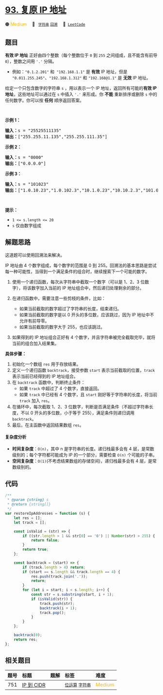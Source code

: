 # [93. 复原 IP 地址](https://leetcode.com/problems/restore-ip-addresses)

🟠 <font color=#ffb800>Medium</font>&emsp; 🔖&ensp; [`字符串`](/tag/string.md) [`回溯`](/tag/backtracking.md)&emsp; 🔗&ensp;[`LeetCode`](https://leetcode.com/problems/restore-ip-addresses)

## 题目

<p><strong>有效 IP 地址</strong> 正好由四个整数（每个整数位于 <code>0</code> 到 <code>255</code> 之间组成，且不能含有前导 <code>0</code>），整数之间用 <code>'.'</code> 分隔。</p>

<ul>
	<li>例如：<code>"0.1.2.201"</code> 和<code> "192.168.1.1"</code> 是 <strong>有效</strong> IP 地址，但是 <code>"0.011.255.245"</code>、<code>"192.168.1.312"</code> 和 <code>"192.168@1.1"</code> 是 <strong>无效</strong> IP 地址。</li>
</ul>

<p>给定一个只包含数字的字符串 <code>s</code> ，用以表示一个 IP 地址，返回所有可能的<strong>有效 IP 地址</strong>，这些地址可以通过在 <code>s</code> 中插入&nbsp;<code>'.'</code> 来形成。你 <strong>不能</strong>&nbsp;重新排序或删除 <code>s</code> 中的任何数字。你可以按 <strong>任何</strong> 顺序返回答案。</p>

<p>&nbsp;</p>

<p><strong>示例 1：</strong></p>

<pre>
<strong>输入：</strong>s = "25525511135"
<strong>输出：</strong>["255.255.11.135","255.255.111.35"]
</pre>

<p><strong>示例 2：</strong></p>

<pre>
<strong>输入：</strong>s = "0000"
<strong>输出：</strong>["0.0.0.0"]
</pre>

<p><strong>示例 3：</strong></p>

<pre>
<strong>输入：</strong>s = "101023"
<strong>输出：</strong>["1.0.10.23","1.0.102.3","10.1.0.23","10.10.2.3","101.0.2.3"]
</pre>

<p>&nbsp;</p>

<p><strong>提示：</strong></p>

<ul>
	<li><code>1 &lt;= s.length &lt;= 20</code></li>
	<li><code>s</code> 仅由数字组成</li>
</ul>


## 解题思路

这道题可以使用回溯法来解决。

IP 地址由 4 个数字组成，每个数字的范围是 0 到 255。回溯法的基本思路是尝试每一种可能性，当得到一个满足条件的组合时，继续搜索下一个可能的数字。

1. 使用一个递归函数，每次从字符串中截取一个数字（可以是 1、2、3 位数字），将该数字加入当前的 IP 地址组合中，然后递归处理剩余的部分。

2. 在递归函数中，需要注意一些剪枝的条件，比如：

   - 如果当前截取的数字超过了字符串的长度，结束递归。
   - 如果当前截取的数字是以 0 开头的多位数，应该跳过，因为 IP 地址中不允许有前导零。
   - 如果当前截取的数字大于 255，也应该跳过。

3. 如果得到的 IP 地址组合正好有 4 个数字，并且字符串被完全截取完毕，就将当前的组合加入结果集。

**具体步骤：**

1. 初始化一个数组 `res` 用于存放结果。
2. 定义一个递归函数 `backtrack`，接受参数 `start` 表示当前截取的位置，`track` 表示当前已经得到的 IP 地址组合。
3. 在 `backtrack` 函数中，判断终止条件：
   - 如果 `track` 中超过了 4 个数字，直接返回。
   - 如果 `track` 中已经有 4 个数字，且 `start` 刚好等于字符串的长度，将当前 `track` 加入 `res`。
4. 在循环中，每次截取 1、2、3 位数字，判断是否满足条件（不超过字符串长度，不以 0 开头的多位数，小于等于 255），满足条件则递归调用 `backtrack`。
5. 最后，在主函数中返回结果数组 `res`。

#### 复杂度分析

- **时间复杂度**：`O(n)`，其中 n 是字符串的长度。递归栈最多会有 4 层，是常数级别的；每个字符都可能成为 IP 的一个部分，需要检查 `O(n)` 个可能的子串。
- **空间复杂度**：`O(1)`(不考虑结果数组的存储空间)，递归栈最多会有 4 层，是常数级别的。

## 代码

```javascript
/**
 * @param {string} s
 * @return {string[]}
 */
var restoreIpAddresses = function (s) {
	let res = [];
	let track = [];

	const isValid = (str) => {
		if ((str.length > 1 && str[0] == '0') || Number(str) > 255) {
			return false;
		}
		return true;
	};

	const backtrack = (start) => {
		if (track.length > 4) return;
		if (start == s.length && track.length == 4) {
			res.push(track.join('.'));
			return;
		}
		for (let i = start; i < s.length; i++) {
			const str = s.substring(start, i + 1);
			if (isValid(str)) {
				track.push(str);
				backtrack(i + 1);
				track.pop();
			}
		}
	};

	backtrack(0);
	return res;
};
```

## 相关题目

<!-- prettier-ignore -->
| 题号 | 标题 | 题解 | 标签 | 难度 |
| :------: | :------ | :------: | :------ | :------ |
| 751 | [IP 到 CIDR](https://leetcode.com/problems/ip-to-cidr) |  |  [`位运算`](/tag/bit-manipulation.md) [`字符串`](/tag/string.md) | <font color=#ffb800>Medium</font> |